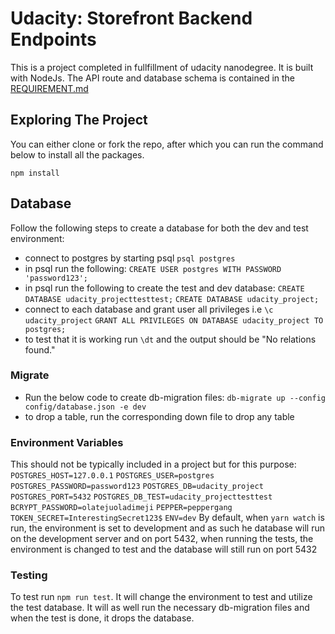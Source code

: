 # Udacity: Storefront Backend Endpoints
This is a project completed in fullfillment of udacity nanodegree. It is built with NodeJs. The API route and database schema is contained in the [REQUIREMENT.md](https://github.com/AhhEagle/storefront_api/blob/main/REQUIREMENTS.md)

## Exploring The Project

You can either clone or fork the repo, after which you can run the command below to install all the packages.

`npm install`

## Database
Follow the following steps to create a database for both the dev and test environment:
- connect to postgres  by starting psql `psql postgres`
- in psql run the following:
    `CREATE USER postgres WITH PASSWORD 'password123';`
- in psql run the following to create the test and dev database:
    `CREATE DATABASE udacity_projecttesttest;`
    `CREATE DATABASE udacity_project;`
- connect to each database and grant user all privileges i.e
    `\c udacity_project`
    `GRANT ALL PRIVILEGES ON DATABASE udacity_project TO postgres;`
- to test that it is working run `\dt` and the output should be "No relations found." 
### Migrate
- Run the below code to create db-migration files: 
        `db-migrate up --config config/database.json -e dev`
- to drop a table, run the corresponding down file to drop any table

### Environment Variables
This should not be typically included in a project but for this purpose:
     `POSTGRES_HOST=127.0.0.1`
     `POSTGRES_USER=postgres`
     `POSTGRES_PASSWORD=password123`
     `POSTGRES_DB=udacity_project`
     `POSTGRES_PORT=5432`
     `POSTGRES_DB_TEST=udacity_projecttesttest`
     `BCRYPT_PASSWORD=olatejuoladimeji` 
     `PEPPER=peppergang`
     `TOKEN_SECRET=InterestingSecret123$`
     `ENV=dev`
 By default, when `yarn watch` is run, the environment is set to development and as such he database will run on the development server and on port 5432, when running the tests, the environment is changed to test and the database will still run on port 5432
     
 ### Testing
 To test run `npm run test`. It will change the environment to test and utilize the test database. It will as well run the necessary db-migration files and when the test is done, it drops the database.



